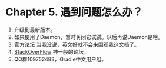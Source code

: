 Chapter 5. 遇到问题怎么办？
===
1. 升级到最新版本。
2. 如果使用了Daemon，暂时关闭它试试。以后再说Daemon是啥。
3. [官方论坛](http://forums.gradle.org) 当我没说，英文好就不会来围观我这文档了。
4. [StackOverFlow](http://stackoverflow.com/) 神一般的论坛。
5. QQ群109752483，Gradle中文用户组。

